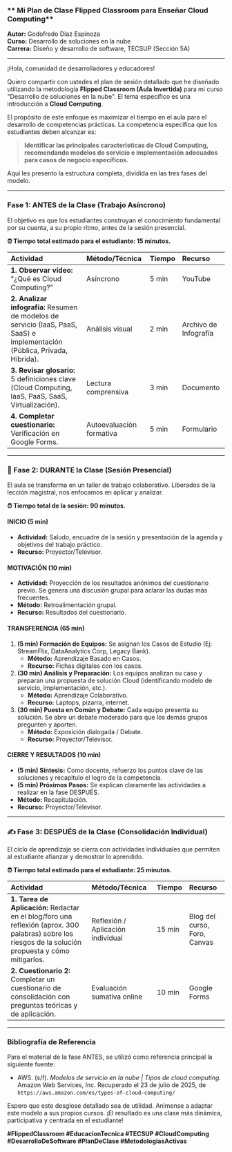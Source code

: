### ** Mi Plan de Clase Flipped Classroom para Enseñar Cloud Computing**

**Autor:** Godofredo Diaz Espinoza  
**Curso:** Desarrollo de soluciones en la nube  
**Carrera:** Diseño y desarrollo de software, TECSUP (Sección 5A)

---

¡Hola, comunidad de desarrolladores y educadores!

Quiero compartir con ustedes el plan de sesión detallado que he diseñado utilizando la metodología **Flipped Classroom (Aula Invertida)** para mi curso "Desarrollo de soluciones en la nube". El tema específico es una introducción a **Cloud Computing**.

El propósito de este enfoque es maximizar el tiempo en el aula para el desarrollo de competencias prácticas. La competencia específica que los estudiantes deben alcanzar es:

> **Identificar las principales características de Cloud Computing, recomendando modelos de servicio e implementación adecuados para casos de negocio específicos.**

Aquí les presento la estructura completa, dividida en las tres fases del modelo.

---

###  Fase 1: ANTES de la Clase (Trabajo Asíncrono)

El objetivo es que los estudiantes construyan el conocimiento fundamental por su cuenta, a su propio ritmo, antes de la sesión presencial.

**⏰ Tiempo total estimado para el estudiante: 15 minutos.**

| Actividad | Método/Técnica | Tiempo | Recurso |
| :--- | :--- | :--- | :--- |
| **1. Observar vídeo:** "¿Qué es Cloud Computing?" | Asíncrono | 5 min | YouTube |
| **2. Analizar infografía:** Resumen de modelos de servicio (IaaS, PaaS, SaaS) e implementación (Pública, Privada, Híbrida). | Análisis visual | 2 min | Archivo de Infografía |
| **3. Revisar glosario:** 5 definiciones clave (Cloud Computing, IaaS, PaaS, SaaS, Virtualización). | Lectura comprensiva | 3 min | Documento |
| **4. Completar cuestionario:** Verificación en Google Forms. | Autoevaluación formativa | 5 min | Formulario |

---

### 🚀 Fase 2: DURANTE la Clase (Sesión Presencial)

El aula se transforma en un taller de trabajo colaborativo. Liberados de la lección magistral, nos enfocamos en aplicar y analizar.

**⏰ Tiempo total de la sesión: 90 minutos.**

#### **INICIO (5 min)**
*   **Actividad:** Saludo, encuadre de la sesión y presentación de la agenda y objetivos del trabajo práctico.
*   **Recurso:** Proyector/Televisor.

#### **MOTIVACIÓN (10 min)**
*   **Actividad:** Proyección de los resultados anónimos del cuestionario previo. Se genera una discusión grupal para aclarar las dudas más frecuentes.
*   **Método:** Retroalimentación grupal.
*   **Recurso:** Resultados del cuestionario.

#### **TRANSFERENCIA (65 min)**
1.  **(5 min) Formación de Equipos:** Se asignan los Casos de Estudio (Ej: StreamFlix, DataAnalytics Corp, Legacy Bank).
    *   **Método:** Aprendizaje Basado en Casos.
    *   **Recurso:** Fichas digitales con los casos.
2.  **(30 min) Análisis y Preparación:** Los equipos analizan su caso y preparan una propuesta de solución Cloud (identificando modelo de servicio, implementación, etc.).
    *   **Método:** Aprendizaje Colaborativo.
    *   **Recurso:** Laptops, pizarra, internet.
3.  **(30 min) Puesta en Común y Debate:** Cada equipo presenta su solución. Se abre un debate moderado para que los demás grupos pregunten y aporten.
    *   **Método:** Exposición dialogada / Debate.
    *   **Recurso:** Proyector/Televisor.

#### **CIERRE Y RESULTADOS (10 min)**
*   **(5 min) Síntesis:** Como docente, refuerzo los puntos clave de las soluciones y recapitulo el logro de la competencia.
*   **(5 min) Próximos Pasos:** Se explican claramente las actividades a realizar en la fase DESPUÉS.
*   **Método:** Recapitulación.
*   **Recurso:** Proyector/Televisor.

---

### ✍️ Fase 3: DESPUÉS de la Clase (Consolidación Individual)

El ciclo de aprendizaje se cierra con actividades individuales que permiten al estudiante afianzar y demostrar lo aprendido.

**⏰ Tiempo total estimado para el estudiante: 25 minutos.**

| Actividad | Método/Técnica | Tiempo | Recurso |
| :--- | :--- | :--- | :--- |
| **1. Tarea de Aplicación:** Redactar en el blog/foro una reflexión (aprox. 300 palabras) sobre los riesgos de la solución propuesta y cómo mitigarlos. | Reflexión / Aplicación individual | 15 min | Blog del curso, Foro, Canvas |
| **2. Cuestionario 2:** Completar un cuestionario de consolidación con preguntas teóricas y de aplicación. | Evaluación sumativa online | 10 min | Google Forms |

---

### Bibliografía de Referencia

Para el material de la fase ANTES, se utilizó como referencia principal la siguiente fuente:

*   AWS. (s/f). *Modelos de servicio en la nube | Tipos de cloud computing*. Amazon Web Services, Inc. Recuperado el 23 de julio de 2025, de `https://aws.amazon.com/es/types-of-cloud-computing/`

Espero que este desglose detallado sea de utilidad. Anímense a adaptar este modelo a sus propios cursos. ¡El resultado es una clase más dinámica, participativa y centrada en el estudiante!

**#FlippedClassroom #EducacionTecnica #TECSUP #CloudComputing #DesarrolloDeSoftware #PlanDeClase #MetodologiasActivas**
